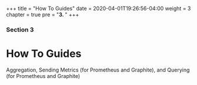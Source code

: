 +++
title = "How To Guides"
date = 2020-04-01T19:26:56-04:00
weight = 3
chapter = true
pre = "<b>3. </b>"
+++

### Section 3

# How To Guides

Aggregation, Sending Metrics (for Prometheus and Graphite), and Querying (for Prometheus and Graphite)

